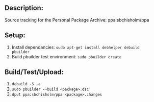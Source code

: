 Description:
------------
Source tracking for the Personal Package Archive: ppa:sbchisholm/ppa

Setup:
------
1. Install dependancies: `sudo apt-get install debhelper debuild pbuilder`
2. Build pbuilder test environment: `sudo pbuilder create`

Build/Test/Upload:
-----------------
1. `debuild -S -a`
3. `sudo pbuilder --build <package>.dsc`
4. `dput ppa:sbchisholm/ppa <package>.changes`



